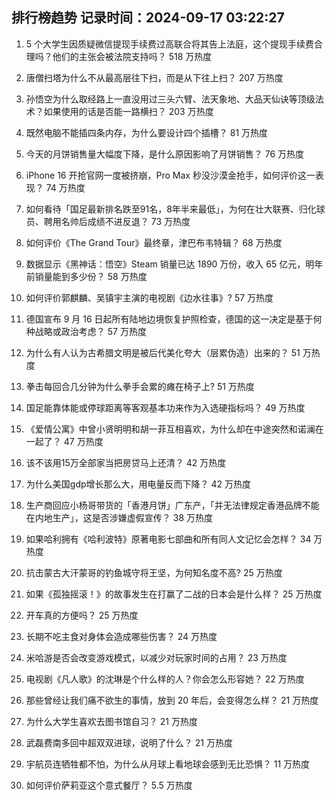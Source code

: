 
## 排行榜趋势 记录时间：2024-09-17 03:22:27
  
  1. 5 个大学生因质疑微信提现手续费过高联合将其告上法庭，这个提现手续费合理吗？他们的主张会被法院支持吗？ 518 万热度
    
  2. 唐僧扫塔为什么不从最高层往下扫，而是从下往上扫？ 207 万热度
    
  3. 孙悟空为什么取经路上一直没用过三头六臂、法天象地、大品天仙诀等顶级法术？如果使用的话是否能一路横扫？ 203 万热度
    
  4. 既然电脑不能插四条内存，为什么要设计四个插槽？ 81 万热度
    
  5. 今天的月饼销售量大幅度下降，是什么原因影响了月饼销售？ 76 万热度
    
  6. iPhone 16 开抢官网一度被挤崩，Pro Max 秒没沙漠金抢手，如何评价这一表现？ 74 万热度
    
  7. 如何看待「国足最新排名跌至91名，8年半来最低」，为何在壮大联赛、归化球员、聘用名帅后成绩不进反退？ 73 万热度
    
  8. 如何评价《The Grand Tour》最终章，津巴布韦特辑？ 68 万热度
    
  9. 数据显示《黑神话：悟空》Steam 销量已达 1890 万份，收入 65 亿元，明年前销量能到多少份？ 58 万热度
    
  10. 如何评价郭麒麟、吴镇宇主演的电视剧《边水往事》? 57 万热度
    
  11. 德国宣布 9 月 16 日起所有陆地边境恢复护照检查，德国的这一决定是基于何种战略或政治考虑？ 57 万热度
    
  12. 为什么有人认为古希腊文明是被后代美化夸大（层累伪造）出来的？ 51 万热度
    
  13. 拳击每回合几分钟为什么拳手会累的瘫在椅子上? 51 万热度
    
  14. 国足能靠体能或停球距离等客观基本功来作为入选硬指标吗？ 49 万热度
    
  15. 《爱情公寓》中曾小贤明明和胡一菲互相喜欢，为什么却在中途突然和诺澜在一起了？ 47 万热度
    
  16. 该不该用15万全部家当把房贷马上还清？ 42 万热度
    
  17. 为什么美国gdp增长那么大，用电量反而下降？ 42 万热度
    
  18. 生产商回应小杨哥带货的「香港月饼」广东产，「并无法律规定香港品牌不能在内地生产」，这是否涉嫌虚假宣传？ 38 万热度
    
  19. 如果哈利拥有《哈利波特》原著电影七部曲和所有同人文记忆会怎样？ 34 万热度
    
  20. 抗击蒙古大汗蒙哥的钓鱼城守将王坚，为何知名度不高? 25 万热度
    
  21. 如果《孤独摇滚！》的故事发生在打赢了二战的日本会是什么样？ 25 万热度
    
  22. 开车真的方便吗？ 25 万热度
    
  23. 长期不吃主食对身体会造成哪些伤害？ 24 万热度
    
  24. 米哈游是否会改变游戏模式，以减少对玩家时间的占用？ 23 万热度
    
  25. 电视剧《凡人歌》的沈琳是个什么样的人？你会怎么形容她？ 22 万热度
    
  26. 那些曾经让我们痛不欲生的事情，放到 20 年后，会变得怎么样？ 21 万热度
    
  27. 为什么大学生喜欢去图书馆自习？ 21 万热度
    
  28. 武磊费南多回中超双双进球，说明了什么？ 21 万热度
    
  29. 宇航员连牺牲都不怕，为什么从月球上看地球会感到无比恐惧？ 11 万热度
    
  30. 如何评价萨莉亚这个意式餐厅？ 5.5 万热度
    